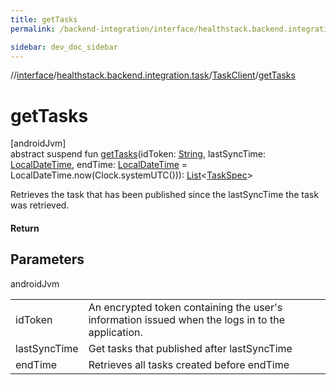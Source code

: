 ```yaml
---
title: getTasks
permalink: /backend-integration/interface/healthstack.backend.integration.task/-task-client/get-tasks.html

sidebar: dev_doc_sidebar
---
```

//[interface](../../../index.html)/[healthstack.backend.integration.task](../index.html)/[TaskClient](index.html)/[getTasks](get-tasks.html)



# getTasks



[androidJvm]\
abstract suspend fun [getTasks](get-tasks.html)(idToken: [String](https://kotlinlang.org/api/latest/jvm/stdlib/kotlin/-string/index.html), lastSyncTime: [LocalDateTime](https://developer.android.com/reference/kotlin/java/time/LocalDateTime.html), endTime: [LocalDateTime](https://developer.android.com/reference/kotlin/java/time/LocalDateTime.html) = LocalDateTime.now(Clock.systemUTC())): [List](https://kotlinlang.org/api/latest/jvm/stdlib/kotlin.collections/-list/index.html)&lt;[TaskSpec](../-task-spec/index.html)&gt;



Retrieves the task that has been published since the lastSyncTime the task was retrieved.



#### Return



## Parameters


androidJvm

| | |
|---|---|
| idToken | An encrypted token containing the user's information issued when the logs in to the application. |
| lastSyncTime | Get tasks that published after lastSyncTime |
| endTime | Retrieves all tasks created before endTime |




